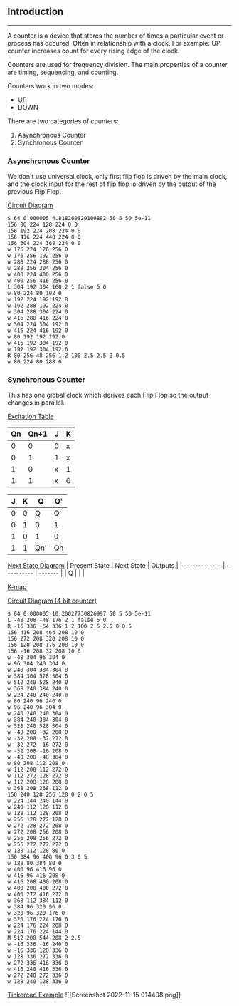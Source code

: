 ## Introduction
---
A counter is a device that stores the number of times a particular event or process has occured. Often in relationship with a clock. For example: UP counter increases count for every rising edge of the clock.

Counters are used for frequency division. The main properties of a counter are timing, sequencing, and counting.

Counters work in two modes:
- UP
- DOWN

There are two categories of counters:
1. Asynchronous Counter
2. Synchronous Counter

### Asynchronous Counter
We don't use universal clock, only first flip flop is driven by the main clock, and the clock input for the rest of flip flop io driven by the output of the previous Flip Flop.

<u>Circuit Diagram</u>
``` circuitjs
$ 64 0.000005 4.818269829109882 50 5 50 5e-11
156 80 224 128 224 0 0
156 192 224 208 224 0 0
156 416 224 448 224 0 0
156 304 224 368 224 0 0
w 176 224 176 256 0
w 176 256 192 256 0
w 288 224 288 256 0
w 288 256 304 256 0
w 400 224 400 256 0
w 400 256 416 256 0
L 304 192 304 160 2 1 false 5 0
w 80 224 80 192 0
w 192 224 192 192 0
w 192 288 192 224 0
w 304 288 304 224 0
w 416 288 416 224 0
w 304 224 304 192 0
w 416 224 416 192 0
w 80 192 192 192 0
w 416 192 304 192 0
w 192 192 304 192 0
R 80 256 48 256 1 2 100 2.5 2.5 0 0.5
w 80 224 80 288 0

```

### Synchronous Counter
This has one global clock which derives each Flip Flop so the output changes in parallel.

<u>Excitation Table</u>

| Qn  | Qn+1 | J   | K   |
| --- | ---- | --- | --- |
| 0   | 0    | 0   | x   |
| 0   | 1    | 1   | x   |
| 1   | 0    | x   | 1   |
| 1   | 1    | x   | 0   |

| J   | K   | Q   | Q'  |
| --- | --- | --- | --- |
| 0   | 0   | Q   | Q'  |
| 0   | 1   | 0   | 1   |
| 1   | 0   | 1   | 0   |
| 1   | 1   | Qn' | Qn  |

<u>Next State Diagram</u>
| Present State | Next State | Outputs |
| ------------- | ---------- | ------- |
| Q             |            |         |

<u>K-map</u>


<u>Circuit Diagram (4 bit counter)</u>
``` circuitjs
$ 64 0.000005 10.20027730826997 50 5 50 5e-11
L -48 208 -48 176 2 1 false 5 0
R -16 336 -64 336 1 2 100 2.5 2.5 0 0.5
156 416 208 464 208 10 0
156 272 208 320 208 10 0
156 128 208 176 208 10 0
156 -16 208 32 208 10 0
w -48 304 96 304 0
w 96 304 240 304 0
w 240 304 384 304 0
w 384 304 528 304 0
w 512 240 528 240 0
w 368 240 384 240 0
w 224 240 240 240 0
w 80 240 96 240 0
w 96 240 96 304 0
w 240 240 240 304 0
w 384 240 384 304 0
w 528 240 528 304 0
w -48 208 -32 208 0
w -32 208 -32 272 0
w -32 272 -16 272 0
w -32 208 -16 208 0
w -48 208 -48 304 0
w 80 208 112 208 0
w 112 208 112 272 0
w 112 272 128 272 0
w 112 208 128 208 0
w 368 208 368 112 0
150 240 128 256 128 0 2 0 5
w 224 144 240 144 0
w 240 112 128 112 0
w 128 112 128 208 0
w 256 128 272 128 0
w 272 128 272 208 0
w 272 208 256 208 0
w 256 208 256 272 0
w 256 272 272 272 0
w 128 112 128 80 0
150 384 96 400 96 0 3 0 5
w 128 80 384 80 0
w 400 96 416 96 0
w 416 96 416 208 0
w 416 208 400 208 0
w 400 208 400 272 0
w 400 272 416 272 0
w 368 112 384 112 0
w 384 96 320 96 0
w 320 96 320 176 0
w 320 176 224 176 0
w 224 176 224 208 0
w 224 176 224 144 0
M 512 208 544 208 2 2.5
w -16 336 -16 240 0
w -16 336 128 336 0
w 128 336 272 336 0
w 272 336 416 336 0
w 416 240 416 336 0
w 272 240 272 336 0
w 128 240 128 336 0

```

<u>Tinkercad Example</u>
![[Screenshot 2022-11-15 014408.png]]

``` circuitjs

```
